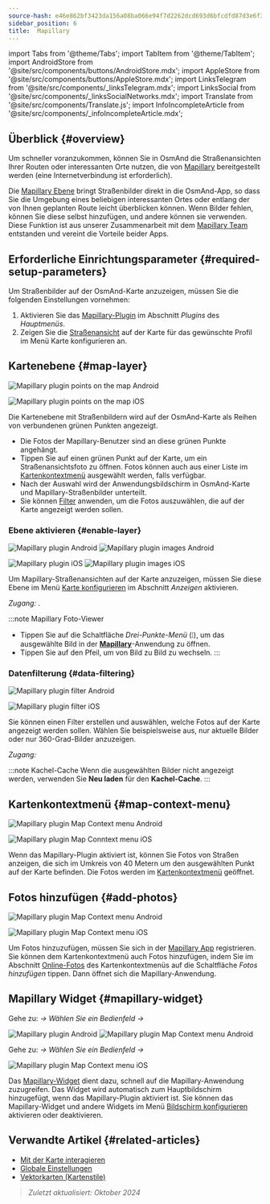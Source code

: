 ```yaml
---
source-hash: e46e862bf3423da156a08ba066e94f7d2262dcd693d6bfcdfd87d3e6f3328253
sidebar_position: 6
title:  Mapillary
---
```

import Tabs from '@theme/Tabs';
import TabItem from '@theme/TabItem';
import AndroidStore from '@site/src/components/buttons/AndroidStore.mdx';
import AppleStore from '@site/src/components/buttons/AppleStore.mdx';
import LinksTelegram from '@site/src/components/_linksTelegram.mdx';
import LinksSocial from '@site/src/components/_linksSocialNetworks.mdx';
import Translate from '@site/src/components/Translate.js';
import InfoIncompleteArticle from '@site/src/components/_infoIncompleteArticle.mdx';



## Überblick {#overview}

Um schneller voranzukommen, können Sie in OsmAnd die Straßenansichten Ihrer Routen oder interessanten Orte nutzen, die von [Mapillary](https://www.mapillary.com/) bereitgestellt werden (eine Internetverbindung ist erforderlich).

Die [Mapillary Ebene](https://www.mapillary.com/) bringt Straßenbilder direkt in die OsmAnd-App, so dass Sie die Umgebung eines beliebigen interessanten Ortes oder entlang der von Ihnen geplanten Route leicht überblicken können. Wenn Bilder fehlen, können Sie diese selbst hinzufügen, und andere können sie verwenden. Diese Funktion ist aus unserer Zusammenarbeit mit dem [Mapillary Team](https://www.mapillary.com/about) entstanden und vereint die Vorteile beider Apps.


## Erforderliche Einrichtungsparameter {#required-setup-parameters}

Um Straßenbilder auf der OsmAnd-Karte anzuzeigen, müssen Sie die folgenden Einstellungen vornehmen:

1. Aktivieren Sie das [Mapillary-Plugin](../plugins/#enable--disable) im Abschnitt *Plugins* des *Hauptmenüs*.
2. Zeigen Sie die [Straßenansicht](#enable-layer) auf der Karte für das gewünschte Profil im Menü Karte konfigurieren an.


## Kartenebene {#map-layer}

<Tabs groupId="operating-systems" queryString="current-os">

<TabItem value="android" label="Android">

![Mapillary plugin points on the map Android](@site/static/img/plugins/mapillary/mapillary_plugin_points_android.png)

</TabItem>

<TabItem value="ios" label="iOS">

![Mapillary plugin points on the map iOS](@site/static/img/plugins/mapillary/mapillary_plugin_points_ios.png)

</TabItem>

</Tabs>

Die Kartenebene mit Straßenbildern wird auf der OsmAnd-Karte als Reihen von verbundenen grünen Punkten angezeigt.

- Die Fotos der Mapillary-Benutzer sind an diese grünen Punkte angehängt.
- Tippen Sie auf einen grünen Punkt auf der Karte, um ein Straßenansichtsfoto zu öffnen. Fotos können auch aus einer Liste im [Kartenkontextmenü](#map-context-menu) ausgewählt werden, falls verfügbar.
- Nach der Auswahl wird der Anwendungsbildschirm in OsmAnd-Karte und Mapillary-Straßenbilder unterteilt.
- Sie können [Filter](#data-filtering) anwenden, um die Fotos auszuwählen, die auf der Karte angezeigt werden sollen.


### Ebene aktivieren {#enable-layer}

<Tabs groupId="operating-systems" queryString="current-os">

<TabItem value="android" label="Android">

![Mapillary plugin Android](@site/static/img/plugins/mapillary/mapilary_enable_layer_1_andr.png) ![Mapillary plugin images Android](@site/static/img/plugins/mapillary/mapilary_enable_layer_2_andr.png)

</TabItem>

<TabItem value="ios" label="iOS">

![Mapillary plugin iOS](@site/static/img/plugins/mapillary/Mapilary_street_level_imagery_ios.png) ![Mapillary plugin images iOS](@site/static/img/plugins/mapillary/mapillary_plugin_images_ios.png)

</TabItem>

</Tabs>

Um Mapillary-Straßenansichten auf der Karte anzuzeigen, müssen Sie diese Ebene im Menü [Karte konfigurieren](../map/configure-map-menu.md) im Abschnitt *Anzeigen* aktivieren.

*Zugang: <Translate ids="shared_string_menu,configure_map,street_level_imagery"/>*.

:::note Mapillary Foto-Viewer

- Tippen Sie auf die Schaltfläche *Drei-Punkte-Menü* (&#8285;), um das ausgewählte Bild in der [**Mapillary**](https://www.mapillary.com/mobile-apps)-Anwendung zu öffnen.
- Tippen Sie auf den Pfeil, um von Bild zu Bild zu wechseln.
:::


### Datenfilterung {#data-filtering}

<Tabs groupId="operating-systems" queryString="current-os">

<TabItem value="android" label="Android">

![Mapillary plugin filter Android](@site/static/img/plugins/mapillary/mapillary_config_map_filter_andr.png)

</TabItem>

<TabItem value="ios" label="iOS">

![Mapillary plugin filter iOS](@site/static/img/plugins/mapillary/mapillary_plugin_filter_ios.png)

</TabItem>

</Tabs>

Sie können einen Filter erstellen und auswählen, welche Fotos auf der Karte angezeigt werden sollen. Wählen Sie beispielsweise aus, nur aktuelle Bilder oder nur 360-Grad-Bilder anzuzeigen.

*Zugang: <Translate ids="shared_string_menu,configure_map,street_level_imagery"/>*

:::note Kachel-Cache
Wenn die ausgewählten Bilder nicht angezeigt werden, verwenden Sie **Neu laden** für den **Kachel-Cache**.
:::


## Kartenkontextmenü {#map-context-menu}

<Tabs groupId="operating-systems" queryString="current-os">

<TabItem value="android" label="Android">

![Mapillary plugin Map Context menu Android](@site/static/img/plugins/mapillary/mapillary_plugin_context_menu_android.png)

</TabItem>

<TabItem value="ios" label="iOS">

![Mapillary plugin Map Conntext menu iOS](@site/static/img/plugins/mapillary/mapillary_plugin_context_menu_ios.png)

</TabItem>

</Tabs>

Wenn das Mapillary-Plugin aktiviert ist, können Sie Fotos von Straßen anzeigen, die sich im Umkreis von 40 Metern um den ausgewählten Punkt auf der Karte befinden. Die Fotos werden im [Kartenkontextmenü](../map/map-context-menu.md#online-photos) geöffnet.


## Fotos hinzufügen {#add-photos}

<Tabs groupId="operating-systems" queryString="current-os">

<TabItem value="android" label="Android">

![Mapillary plugin Map Context menu Android](@site/static/img/plugins/mapillary/mapillary_add_photos_andr.png)

</TabItem>

<TabItem value="ios" label="iOS">

![Mapillary plugin Map Context menu iOS](@site/static/img/plugins/mapillary/mapillary_add_photos_ios.png)

</TabItem>

</Tabs>

Um Fotos hinzuzufügen, müssen Sie sich in der [Mapillary App](https://www.mapillary.com/mobile-apps) registrieren. Sie können dem Kartenkontextmenü auch Fotos hinzufügen, indem Sie im Abschnitt [Online-Fotos](../map/map-context-menu.md#online-photos) des Kartenkontextmenüs auf die Schaltfläche *Fotos hinzufügen* tippen. Dann öffnet sich die Mapillary-Anwendung.


## Mapillary Widget {#mapillary-widget}

<Tabs groupId="operating-systems" queryString="current-os">

<TabItem value="android" label="Android">

Gehe zu: *<Translate android="true" ids="shared_string_menu,map_widget_config,shared_string_widgets"/> → Wählen Sie ein Bedienfeld → <Translate android="true" ids="mapillary"/>*

![Mapillary plugin Android](@site/static/img/plugins/mapillary/mapillary_widget_1_andr.png)  ![Mapillary plugin Map Context menu Android](@site/static/img/plugins/mapillary/mapillary_widget_2_andr.png)

</TabItem>

<TabItem value="ios" label="iOS">

Gehe zu: *<Translate ios="true" ids="shared_string_menu,layer_map_appearance,shared_string_widgets"/> → Wählen Sie ein Bedienfeld → <Translate ios="true" ids="mapillary"/>*

![Mapillary plugin Map Context menu iOS](@site/static/img/plugins/mapillary/mapillary_app_activation_ios.png)

</TabItem>

</Tabs>

Das [Mapillary-Widget](../widgets/info-widgets.md#mapillary-widget) dient dazu, schnell auf die Mapillary-Anwendung zuzugreifen. Das Widget wird automatisch zum Hauptbildschirm hinzugefügt, wenn das Mapillary-Plugin aktiviert ist. Sie können das Mapillary-Widget und andere Widgets im Menü [Bildschirm konfigurieren](../widgets/configure-screen.md) aktivieren oder deaktivieren.


## Verwandte Artikel {#related-articles}

- [Mit der Karte interagieren](../../user/map/interact-with-map.md)
- [Globale Einstellungen](../../user/personal/global-settings.md)
- [Vektorkarten (Kartenstile)](../../user/map/vector-maps.md)

> *Zuletzt aktualisiert: Oktober 2024*